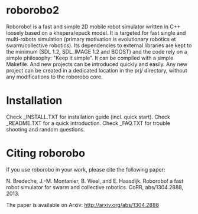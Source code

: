 roborobo2
=========

Roborobo! is a fast and simple 2D mobile robot simulator written in C++ loosely based on a khepera/epuck model. It is targeted for fast single and multi-robots simulation (primary motivation is evolutionary robotics et swarm/collective robotics). Its dependencies to external libraries are kept to the minimum (SDL 1.2, SDL_IMAGE 1.2 and BOOST) and the code rely on a simple philosophy: "Keep it simple". It can be compiled with a simple Makefile. And new projects can be introduced quickly and easily. Any new project can be created in a dedicated location in the prj/ directory, without any modifications to the roborobo core.

Installation
============

Check _INSTALL.TXT for installation guide (incl. quick start).
Check _README.TXT for a quick introduction.
Check _FAQ.TXT for trouble shooting and random questions.

Citing roborobo
===============

If you use roborobo in your work, please cite the following paper:

N. Bredeche, J.-M. Montanier, B. Weel, and E. Haasdijk. Roborobo! a fast robot simulator for swarm and collective robotics. CoRR, abs/1304.2888, 2013. 

The paper is available on Arxiv: http://arxiv.org/abs/1304.2888 

